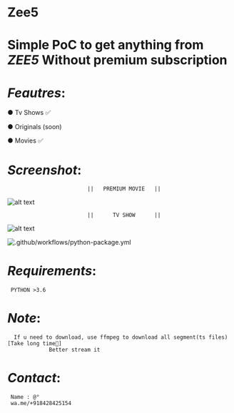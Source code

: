 # Zee5


# Simple PoC to get anything from *ZEE5* Without premium subscription


# _Feautres_:

  ● Tv Shows ✅
  
  ● Originals (soon)
  
  ● Movies ✅
  
  
# _Screenshot_:
   
   
                             ||   PREMIUM MOVIE   ||
  
   ![alt text](https://raw.githubusercontent.com/dedshit/Zee5/master/zee5.jpg)
  
  
  
  
  
                             ||      TV SHOW      ||
                             
   ![alt text](https://raw.githubusercontent.com/dedshit/Zee5/master/zee5shows.jpg)
  
  
  ![.github/workflows/python-package.yml](https://github.com/dedshit/Zee5/workflows/.github/workflows/python-package.yml/badge.svg?event=workflow_run)
  
# _Requirements_:

     PYTHON >3.6
     
# _Note_:
      
      If u need to download, use ffmpeg to download all segment(ts files) [Take long time😬]
                 Better stream it

# _Contact_:

     Name : @°
     wa.me/+918428425154
